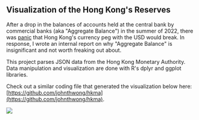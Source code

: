 ## Visualization of the Hong Kong's Reserves

After a drop in the balances of accounts held at the central bank by commercial banks (aka "Aggregate Balance") in the summer of 2022, there was [panic](https://www.bloomberg.com/news/articles/2022-07-26/hong-kong-liquidity-shrinks-50-since-may-amid-currency-defense) that Hong Kong's currency peg with the USD would break. In response, I wrote an internal report on why "Aggregate Balance" is insignificant and not worth freaking out about.

This project parses JSON data from the Hong Kong Monetary Authority. Data manipulation and visualization are done with R's dplyr and ggplot libraries.

Check out a similar coding file that generated the visualization below here: [https://github.com/johnthwong/hkma](https://github.com/johnthwong/hkma).

<img src="images/thumbnail_viz_reserves.png"/>